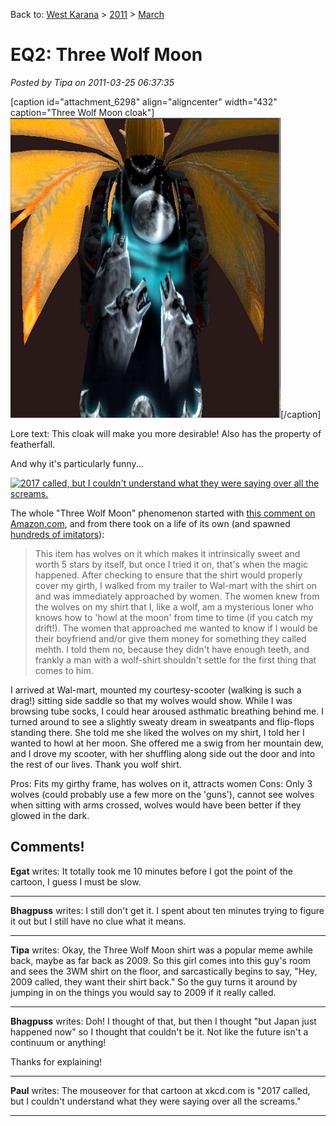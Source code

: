 Back to: [West Karana](/posts/westkarana.md) > [2011](/posts/2011/westkarana.md) > [March](./westkarana.md)
# EQ2: Three Wolf Moon

*Posted by Tipa on 2011-03-25 06:37:35*

[caption id="attachment\_6298" align="aligncenter" width="432" caption="Three Wolf Moon cloak"][![](../../../uploads/2011/03/EverQuest2-2011-03-25-07-16-23-57.jpg "Three Wolf Moon cloak")](../../../uploads/2011/03/EverQuest2-2011-03-25-07-16-23-57.jpg)[/caption]

Lore text: This cloak will make you more desirable! Also has the property of featherfall. 

And why it's particularly funny...

[![2017 called, but I couldn't understand what they were saying over all the screams.](http://imgs.xkcd.com/comics/2009_called.png "2017 called, but I couldn't understand what they were saying over all the screams.")](http://xkcd.com/875/)

The whole "Three Wolf Moon" phenomenon started with [this comment on Amazon.com](http://www.amazon.com/review/R2XKMDXZHQ26YX/ref=cm_cr_dp_perm?ie=UTF8&ASIN=B002HJ377A&nodeID=1036592&tag=&linkCode=), and from there took on a life of its own (and spawned [hundreds of imitators](http://www.threadless.com/submission/222011/Three_Keyboard_Cat_Moon)):


> This item has wolves on it which makes it intrinsically sweet and worth 5 stars by itself, but once I tried it on, that's when the magic happened. After checking to ensure that the shirt would properly cover my girth, I walked from my trailer to Wal-mart with the shirt on and was immediately approached by women. The women knew from the wolves on my shirt that I, like a wolf, am a mysterious loner who knows how to 'howl at the moon' from time to time (if you catch my drift!). The women that approached me wanted to know if I would be their boyfriend and/or give them money for something they called mehth. I told them no, because they didn't have enough teeth, and frankly a man with a wolf-shirt shouldn't settle for the first thing that comes to him. 

I arrived at Wal-mart, mounted my courtesy-scooter (walking is such a drag!) sitting side saddle so that my wolves would show. While I was browsing tube socks, I could hear aroused asthmatic breathing behind me. I turned around to see a slightly sweaty dream in sweatpants and flip-flops standing there. She told me she liked the wolves on my shirt, I told her I wanted to howl at her moon. She offered me a swig from her mountain dew, and I drove my scooter, with her shuffling along side out the door and into the rest of our lives. Thank you wolf shirt. 

Pros: Fits my girthy frame, has wolves on it, attracts women 
Cons: Only 3 wolves (could probably use a few more on the 'guns'), cannot see wolves when sitting with arms crossed, wolves would have been better if they glowed in the dark.




## Comments!

**Egat** writes: It totally took me 10 minutes before I got the point of the cartoon, I guess I must be slow.

---

**Bhagpuss** writes: I still don't get it. I spent about ten minutes trying to figure it out but I still have no clue what it means.

---

**Tipa** writes: Okay, the Three Wolf Moon shirt was a popular meme awhile back, maybe as far back as 2009. So this girl comes into this guy's room and sees the 3WM shirt on the floor, and sarcastically begins to say, "Hey, 2009 called, they want their shirt back." So the guy turns it around by jumping in on the things you would say to 2009 if it really called.

---

**Bhagpuss** writes: Doh! I thought of that, but then I thought "but Japan just happened now" so I thought that couldn't be it. Not like the future isn't a continuum or anything! 

Thanks for explaining!

---

**Paul** writes: The mouseover for that cartoon at xkcd.com is "2017 called, but I couldn't understand what they were saying over all the screams."

---

